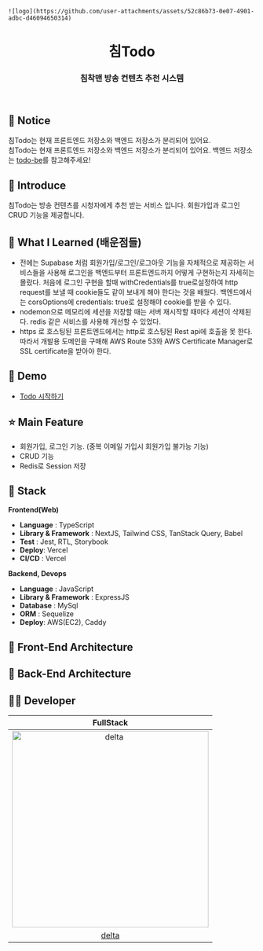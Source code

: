<p align="middle" >
  
    ![logo](https://github.com/user-attachments/assets/52c86b73-0e07-4901-adbc-d46094650314)


</p>
<h1 align="middle">침Todo</h1>
<h3 align="middle">침착맨 방송 컨텐츠 추천 시스템</h3>

<br/>

## 📌 Notice

침Todo는 현재 프론트엔드 저장소와 백엔드 저장소가 분리되어 있어요.  
침Todo는 현재 프론트엔드 저장소와 백엔드 저장소가 분리되어 있어요.
백엔드 저장소는 [todo-be](https://github.com/deltam3/todo-be)를 참고해주세요!

## 📝 Introduce

침Todo는 방송 컨텐츠를 시청자에게 추천 받는 서비스 입니다.
회원가입과 로그인 CRUD 기능을 제공합니다.

## 💯 What I Learned (배운점들)

- 전에는 Supabase 처럼 회원가입/로그인/로그아웃 기능을 자체적으로 제공하는 서비스들을 사용해 로그인을 백엔드부터 프론트엔드까지 어떻게 구현하는지 자세히는 몰랐다. 처음에 로그인 구현을 할때 withCredentials를 true로설정하여 http request를 보낼 때 cookie들도 같이 보내게 해야 한다는 것을 배웠다.
  백엔드에서는 corsOptions에 credentials: true로 설정해야 cookie를 받을 수 있다.
- nodemon으로 메모리에 세션을 저장할 때는 서버 재시작할 때마다 세션이 삭제된다. redis 같은 서비스를 사용해 개선할 수 있었다.
- https 로 호스팅된 프론트엔드에서는 http로 호스팅된 Rest api에 호출을 못 한다. 따라서 개발용 도메인을 구매해 AWS Route 53와 AWS Certificate Manager로 SSL certificate을 받아야 한다.

## 🐤 Demo

- [Todo 시작하기](https://todo-fe-delta.vercel.app/)

## ⭐ Main Feature

- 회원가입, 로그인 기능. (중복 이메일 가입시 회원가입 불가능 기능)
- CRUD 기능
- Redis로 Session 저장

## 🔧 Stack

**Frontend(Web)**

- **Language** : TypeScript
- **Library & Framework** : NextJS, Tailwind CSS, TanStack Query, Babel
- **Test** : Jest, RTL, Storybook
- **Deploy**: Vercel
- **CI/CD** : Vercel
  <br />

**Backend, Devops**

- **Language** : JavaScript
- **Library & Framework** : ExpressJS
- **Database** : MySql
- **ORM** : Sequelize
- **Deploy**: AWS(EC2), Caddy

## 🔨 Front-End Architecture

## 🔨 Back-End Architecture

## 🙋‍♂️ Developer

| FullStack  
| :----------------------------------------------------------------------------------------:
| <img src="https://avatars.githubusercontent.com/u/149219075?v=4" width=400px alt="delta"/> |
| [delta](https://github.com/deltam3) |
